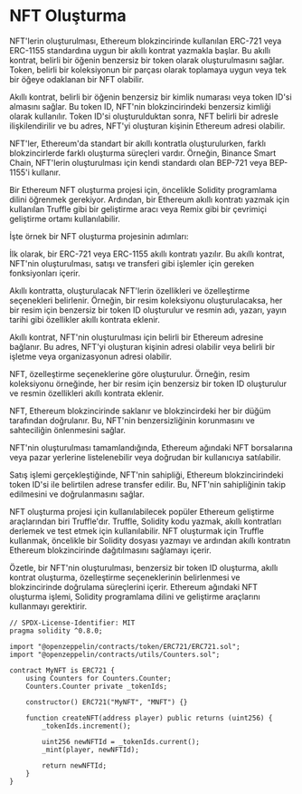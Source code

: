 # NFT Oluşturma

NFT'lerin oluşturulması, Ethereum blokzincirinde kullanılan ERC-721 veya ERC-1155 standardına uygun bir akıllı kontrat yazmakla başlar. Bu akıllı kontrat, belirli bir öğenin benzersiz bir token olarak oluşturulmasını sağlar. Token, belirli bir koleksiyonun bir parçası olarak toplamaya uygun veya tek bir öğeye odaklanan bir NFT olabilir.

Akıllı kontrat, belirli bir öğenin benzersiz bir kimlik numarası veya token ID'si almasını sağlar. Bu token ID, NFT'nin blokzincirindeki benzersiz kimliği olarak kullanılır. Token ID'si oluşturulduktan sonra, NFT belirli bir adresle ilişkilendirilir ve bu adres, NFT'yi oluşturan kişinin Ethereum adresi olabilir.

NFT'ler, Ethereum'da standart bir akıllı kontratla oluşturulurken, farklı blokzincirlerde farklı oluşturma süreçleri vardır. Örneğin, Binance Smart Chain, NFT'lerin oluşturulması için kendi standardı olan BEP-721 veya BEP-1155'i kullanır.

Bir Ethereum NFT oluşturma projesi için, öncelikle Solidity programlama dilini öğrenmek gerekiyor. Ardından, bir Ethereum akıllı kontratı yazmak için kullanılan Truffle gibi bir geliştirme aracı veya Remix gibi bir çevrimiçi geliştirme ortamı kullanılabilir.

İşte örnek bir NFT oluşturma projesinin adımları:

İlk olarak, bir ERC-721 veya ERC-1155 akıllı kontratı yazılır. Bu akıllı kontrat, NFT'nin oluşturulması, satışı ve transferi gibi işlemler için gereken fonksiyonları içerir.

Akıllı kontratta, oluşturulacak NFT'lerin özellikleri ve özelleştirme seçenekleri belirlenir. Örneğin, bir resim koleksiyonu oluşturulacaksa, her bir resim için benzersiz bir token ID oluşturulur ve resmin adı, yazarı, yayın tarihi gibi özellikler akıllı kontrata eklenir.

Akıllı kontrat, NFT'nin oluşturulması için belirli bir Ethereum adresine bağlanır. Bu adres, NFT'yi oluşturan kişinin adresi olabilir veya belirli bir işletme veya organizasyonun adresi olabilir.

NFT, özelleştirme seçeneklerine göre oluşturulur. Örneğin, resim koleksiyonu örneğinde, her bir resim için benzersiz bir token ID oluşturulur ve resmin özellikleri akıllı kontrata eklenir.

NFT, Ethereum blokzincirinde saklanır ve blokzincirdeki her bir düğüm tarafından doğrulanır. Bu, NFT'nin benzersizliğinin korunmasını ve sahteciliğin önlenmesini sağlar.

NFT'nin oluşturulması tamamlandığında, Ethereum ağındaki NFT borsalarına veya pazar yerlerine listelenebilir veya doğrudan bir kullanıcıya satılabilir.

Satış işlemi gerçekleştiğinde, NFT'nin sahipliği, Ethereum blokzincirindeki token ID'si ile belirtilen adrese transfer edilir. Bu, NFT'nin sahipliğinin takip edilmesini ve doğrulanmasını sağlar.

NFT oluşturma projesi için kullanılabilecek popüler Ethereum geliştirme araçlarından biri Truffle'dır. Truffle, Solidity kodu yazmak, akıllı kontratları derlemek ve test etmek için kullanılabilir. NFT oluşturmak için Truffle kullanmak, öncelikle bir Solidity dosyası yazmayı ve ardından akıllı kontratın Ethereum blokzincirinde dağıtılmasını sağlamayı içerir.

Özetle, bir NFT'nin oluşturulması, benzersiz bir token ID oluşturma, akıllı kontrat oluşturma, özelleştirme seçeneklerinin belirlenmesi ve blokzincirinde doğrulama süreçlerini içerir. Ethereum ağındaki NFT oluşturma işlemi, Solidity programlama dilini ve geliştirme araçlarını kullanmayı gerektirir.

```solidity
// SPDX-License-Identifier: MIT
pragma solidity ^0.8.0;

import "@openzeppelin/contracts/token/ERC721/ERC721.sol";
import "@openzeppelin/contracts/utils/Counters.sol";

contract MyNFT is ERC721 {
    using Counters for Counters.Counter;
    Counters.Counter private _tokenIds;

    constructor() ERC721("MyNFT", "MNFT") {}

    function createNFT(address player) public returns (uint256) {
        _tokenIds.increment();

        uint256 newNFTId = _tokenIds.current();
        _mint(player, newNFTId);

        return newNFTId;
    }
}
```
